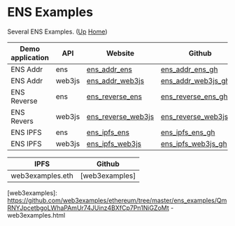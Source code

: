 # ENS Examples

Several ENS Examples. ([Up](..) [Home](..\..))

| Demo application  | API       | Website                | Github
| ---------         | ---       | -----                  | -----------
| ENS Addr          | ens       | [ens_addr_ens]         | [ens_addr_ens_gh]
| ENS Addr          | web3js    | [ens_addr_web3js]      | [ens_addr_web3js_gh]
| ENS Reverse       | ens       | [ens_reverse_ens]      | [ens_reverse_ens_gh]
| ENS Revers        | web3js    | [ens_reverse_web3js]   | [ens_reverse_web3js_gh]
| ENS IPFS          | ens       | [ens_ipfs_ens]         | [ens_ipfs_ens_gh]
| ENS IPFS          | web3js    | [ens_ipfs_web3js]      | [ens_ipfs_web3js_gh]

| IPFS                  | Github
| -----------           | ------------
| web3examples.eth      | [web3examples]


[ens_addr_ens_gh]:         https://github.com/web3examples/ethereum/tree/master/ens_examples/ens_addr.html
[ens_addr_web3js_gh]:      https://github.com/web3examples/ethereum/tree/master/ens_examples/ens_addr_web3js.html
[ens_reverse_ens_gh]:      https://github.com/web3examples/ethereum/tree/master/ens_examples/ens_reverse_ens.html
[ens_reverse_web3js_gh]:   https://github.com/web3examples/ethereum/tree/master/ens_examples/ens_reverse_web3js.html
[ens_ipfs_ens_gh]:         https://github.com/web3examples/ethereum/tree/master/ens_examples/ens_ipfs_ens.html
[ens_ipfs_web3js_gh]:      https://github.com/web3examples/ethereum/tree/master/ens_examples/ens_ipfs_web3js.html

[ens_addr_ens]:         https://web3examples.com/ethereum/ens_examples/ens_addr.html
[ens_addr_web3js]:      https://web3examples.com/ethereum/ens_examples/ens_addr_web3js.html
[ens_reverse_ens]:      https://web3examples.com/ethereum/ens_examples/ens_reverse_ens.html
[ens_reverse_web3js]:   https://web3examples.com/ethereum/ens_examples/ens_reverse_web3js.html
[ens_ipfs_ens]:         https://web3examples.com/ethereum/ens_examples/ens_ipfs_ens.html
[ens_ipfs_web3js]:      https://web3examples.com/ethereum/ens_examples/ens_ipfs_web3js.html

[web3examples]:         https://github.com/web3examples/ethereum/tree/master/ens_examples/QmRNYJpcetbgoLWhaPAmUr74JUinz4BXfCp7Pn1NiGZoMt - web3examples.html